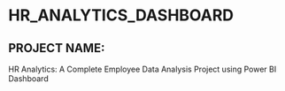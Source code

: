# HR_ANALYTICS_DASHBOARD
## PROJECT NAME:
 HR Analytics: A Complete Employee Data Analysis Project using Power BI Dashboard
